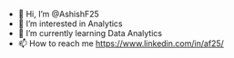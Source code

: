- 👋 Hi, I’m @AshishF25
- 👀 I’m interested in Analytics
- 🌱 I’m currently learning Data Analytics
- 📫 How to reach me https://www.linkedin.com/in/af25/

<!---
AshishF25/AshishF25 is a ✨ special ✨ repository because its `README.md` (this file) appears on your GitHub profile.
You can click the Preview link to take a look at your changes.
--->

